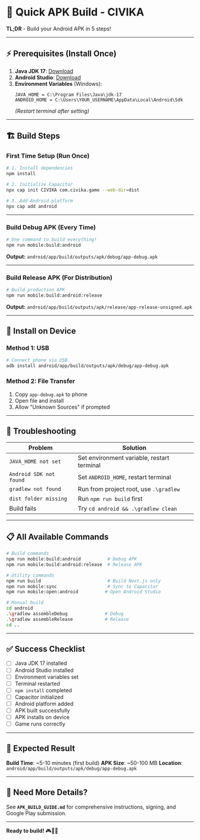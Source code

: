 # 🚀 Quick APK Build - CIVIKA

**TL;DR** - Build your Android APK in 5 steps!

---

## ⚡ **Prerequisites** (Install Once)

1. **Java JDK 17**: [Download](https://adoptium.net/)
2. **Android Studio**: [Download](https://developer.android.com/studio)
3. **Environment Variables** (Windows):
    ```
    JAVA_HOME = C:\Program Files\Java\jdk-17
    ANDROID_HOME = C:\Users\YOUR_USERNAME\AppData\Local\Android\Sdk
    ```
    _(Restart terminal after setting)_

---

## 🏗️ **Build Steps**

### **First Time Setup** (Run Once)

```bash
# 1. Install dependencies
npm install

# 2. Initialize Capacitor
npx cap init CIVIKA com.civika.game --web-dir=dist

# 3. Add Android platform
npx cap add android
```

---

### **Build Debug APK** (Every Time)

```bash
# One command to build everything!
npm run mobile:build:android
```

**Output:** `android/app/build/outputs/apk/debug/app-debug.apk`

---

### **Build Release APK** (For Distribution)

```bash
# Build production APK
npm run mobile:build:android:release
```

**Output:** `android/app/build/outputs/apk/release/app-release-unsigned.apk`

---

## 📱 **Install on Device**

### **Method 1: USB**

```bash
# Connect phone via USB
adb install android/app/build/outputs/apk/debug/app-debug.apk
```

### **Method 2: File Transfer**

1. Copy `app-debug.apk` to phone
2. Open file and install
3. Allow "Unknown Sources" if prompted

---

## 🐛 **Troubleshooting**

| Problem                 | Solution                                   |
| ----------------------- | ------------------------------------------ |
| `JAVA_HOME not set`     | Set environment variable, restart terminal |
| `Android SDK not found` | Set `ANDROID_HOME`, restart terminal       |
| `gradlew not found`     | Run from project root, use `.\gradlew`     |
| `dist folder missing`   | Run `npm run build` first                  |
| Build fails             | Try `cd android && .\gradlew clean`        |

---

## 📋 **All Available Commands**

```bash
# Build commands
npm run mobile:build:android          # Debug APK
npm run mobile:build:android:release  # Release APK

# Utility commands
npm run build                         # Build Next.js only
npm run mobile:sync                   # Sync to Capacitor
npm run mobile:open:android          # Open Android Studio

# Manual build
cd android
.\gradlew assembleDebug              # Debug
.\gradlew assembleRelease            # Release
cd ..
```

---

## ✅ **Success Checklist**

-   [ ] Java JDK 17 installed
-   [ ] Android Studio installed
-   [ ] Environment variables set
-   [ ] Terminal restarted
-   [ ] `npm install` completed
-   [ ] Capacitor initialized
-   [ ] Android platform added
-   [ ] APK built successfully
-   [ ] APK installs on device
-   [ ] Game runs correctly

---

## 🎯 **Expected Result**

**Build Time**: ~5-10 minutes (first build)
**APK Size**: ~50-100 MB
**Location**: `android/app/build/outputs/apk/debug/app-debug.apk`

---

## 📖 **Need More Details?**

See **`APK_BUILD_GUIDE.md`** for comprehensive instructions, signing, and Google Play submission.

---

**Ready to build!** 🎮📱✨

